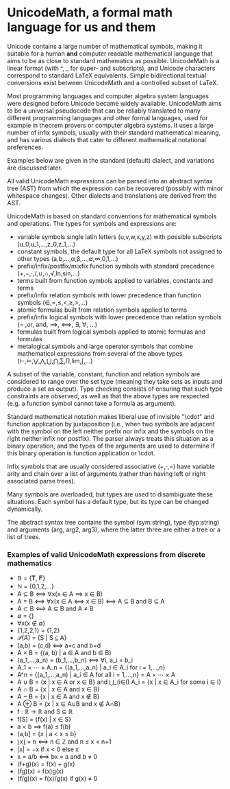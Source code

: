 # UnicodeMath, a formal math language for us and them

Unicode contains a large number of mathematical symbols, making it suitable for a human **and** computer readable mathematical language that aims to be as close to standard mathematics as possible. UnicodeMath is a linear format (with ^, _ for super- and subscripts), and Unicode characters correspond to standard LaTeX equivalents. Simple bidirectional textual conversions exist between UnicodeMath and a controlled subset of LaTeX.

Most programming languages and computer algebra system languages were designed before Unicode became widely available. UnicodeMath aims to be a universal pseudocode that can be reliably translated to many different programming languages and other formal languages, used for example in theorem provers or computer algebra systems. It uses a large number of infix symbols, usually with their standard mathematical meaning, and has various dialects that cater to different mathematical notational preferences.

Examples below are given in the standard (default) dialect, and variations are discussed later.

All valid UnicodeMath expressions can be parsed into an abstract syntax tree (AST) from which the expression can be recovered (possibly with minor whitespace changes). Other dialects and translations are derived from the AST.

UnicodeMath is based on standard conventions for mathematical symbols and operations. The types for symbols and expressions are:

* variable symbols single latin letters (u,v,w,x,y,z) with possible subscripts (u_0,u_1,…,z_0,z_1,…)
* constant symbols, the default type for all LaTeX symbols not assigned to other types (a,b,…,α,β,…,∅,∞,0,1,…)
* prefix/infix/postfix/mixfix function symbols with standard precedence (+,−,⋅,/,∪,∩,√,ln,sin,…)
* terms built from function symbols applied to variables, constants and terms
* prefix/infix relation symbols with lower precedence than function symbols (∈,=,≤,<,≥,>,…)
* atomic formulas built from relation symbols applied to terms
* prefix/infix logical symbols with lower precedence than relation symbols (¬ ,or, and, ⟹, ⟺, ∃, ∀, …)
* formulas built from logical symbols applied to atomic formulas and formulas
* metalogical symbols and large operator symbols that combine mathematical expressions from several of the above types (⊢,⊨,⋁,⋀,⋃,⋂,∑,∏,lim,∫,…)

A subset of the variable, constant, function and relation symbols are considered to range over the set type (meaning they take sets as inputs and produce a set as output). Type checking consists of ensuring that such type constraints are observed, as well as that the above types are respected (e.g. a function symbol cannot take a formula as argument).

Standard mathematical notation makes liberal use of invisible "\cdot" and function application by juxtaposition (i.e., when two symbols are adjacent with the symbol on the left neither prefix nor infix and the symbols on the right neither infix nor postfix). The parser always treats this situation as a binary operation, and the types of the arguments are used to determine if this binary operation is function application or \cdot.
 
Infix symbols that are usually considered associative (+,⋅,=) have variable arity and chain over a list of arguments (rather than having left or right associated parse trees).

Many symbols are overloaded, but types are used to disambiguate these situations. Each symbol has a default type, but its type can be changed dynamically.

The abstract syntax tree contains the symbol (sym:string), type (typ:string) and arguments (arg, arg2, arg3), where the latter three are either a tree or a list of trees.

### Examples of valid UnicodeMath expressions from discrete mathematics

* 𝔹 = {𝐓, 𝐅}
* ℕ = {0,1,2,…}
* A ⊆ B ⟺ ∀x(x ∈ A ⟹ x ∈ B)
* A = B ⟺ ∀x(x ∈ A ⟺ x ∈ B) ⟺ A ⊆ B and B ⊆ A
* A ⊂ B ⟺ A ⊆ B and A ≠ B
* ∅ = {}
* ∀x(x ∉ ∅)
* {1,2,2,1} = {1,2}
* 𝒫(A) = {S | S ⊆ A}
* (a,b) = (c,d) ⟺ a=c and b=d
* A × B = {(a, b) | a ∈ A and b ∈ B}
* (a_1,…,a_n) = (b_1,…,b_n) ⟺ ∀i, a_i = b_i
* A_1 × ⋯ × A_n = {(a_1,…,a_n) | a_i ∈ A_i for i = 1,…,n}
* A^n = {(a_1,…,a_n) | a_i ∈ A for all i = 1,…,n} = A × ⋯ × A
* A ∪ B = {x | x ∈ A or x ∈ B} and ⋃_(i∈I) A_i = {x | x ∈ A_i for some i ∈ I}
* A ∩ B = {x | x ∈ A and x ∈ B}
* A − B = {x | x ∈ A and x ∉ B}
* A ⊕ B = {x | x ∈ A∪B and x ∉ A∩B}
* f : ℝ → ℝ and S ⊆ ℝ
* f[S] = {f(x) | x ∈ S}
* a < b ⟹ f(a) ≤ f(b)
* (a,b] = {x | a < x ≤ b}
* ⌊x⌋ = n ⟺ n ∈ ℤ and n ≤ x < n+1
* |x| = −x if x < 0 else x
* x = a/b ⟺ bx = a and b ≠ 0
* (f+g)(x) = f(x) + g(x)
* (fg)(x) = f(x)g(x)
* (f/g)(x) = f(x)/g(x) if g(x) ≠ 0
